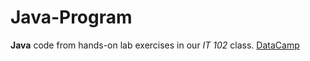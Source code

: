 # Java-Program
**Java** code from hands-on lab exercises in our *IT 102* class.
[DataCamp](https://www.datacamp.com/)
